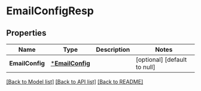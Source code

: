 # EmailConfigResp

## Properties
Name | Type | Description | Notes
------------ | ------------- | ------------- | -------------
**EmailConfig** | [***EmailConfig**](EmailConfig.md) |  | [optional] [default to null]

[[Back to Model list]](../README.md#documentation-for-models) [[Back to API list]](../README.md#documentation-for-api-endpoints) [[Back to README]](../README.md)



